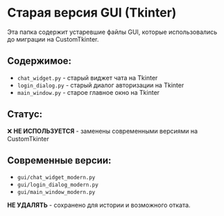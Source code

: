 # Старая версия GUI (Tkinter)

Эта папка содержит устаревшие файлы GUI, которые использовались до миграции на CustomTkinter.

## Содержимое:
- `chat_widget.py` - старый виджет чата на Tkinter
- `login_dialog.py` - старый диалог авторизации на Tkinter  
- `main_window.py` - старое главное окно на Tkinter

## Статус:
❌ **НЕ ИСПОЛЬЗУЕТСЯ** - заменены современными версиями на CustomTkinter

## Современные версии:
- `gui/chat_widget_modern.py`
- `gui/login_dialog_modern.py`
- `gui/main_window_modern.py`

**НЕ УДАЛЯТЬ** - сохранено для истории и возможного отката.



